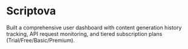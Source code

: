 # Scriptova
Built a comprehensive user dashboard with content generation history tracking, API request monitoring, and tiered subscription plans (Trial/Free/Basic/Premium).
